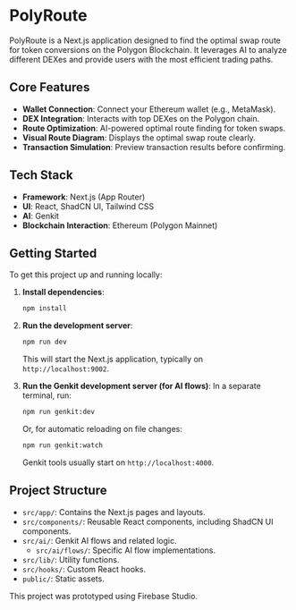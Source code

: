 # PolyRoute

PolyRoute is a Next.js application designed to find the optimal swap route for token conversions on the Polygon Blockchain. It leverages AI to analyze different DEXes and provide users with the most efficient trading paths.

## Core Features

- **Wallet Connection**: Connect your Ethereum wallet (e.g., MetaMask).
- **DEX Integration**: Interacts with top DEXes on the Polygon chain.
- **Route Optimization**: AI-powered optimal route finding for token swaps.
- **Visual Route Diagram**: Displays the optimal swap route clearly.
- **Transaction Simulation**: Preview transaction results before confirming.

## Tech Stack

- **Framework**: Next.js (App Router)
- **UI**: React, ShadCN UI, Tailwind CSS
- **AI**: Genkit
- **Blockchain Interaction**: Ethereum (Polygon Mainnet)

## Getting Started

To get this project up and running locally:

1.  **Install dependencies**:
    ```bash
    npm install
    ```
2.  **Run the development server**:
    ```bash
    npm run dev
    ```
    This will start the Next.js application, typically on `http://localhost:9002`.

3.  **Run the Genkit development server (for AI flows)**:
    In a separate terminal, run:
    ```bash
    npm run genkit:dev
    ```
    Or, for automatic reloading on file changes:
    ```bash
    npm run genkit:watch
    ```
    Genkit tools usually start on `http://localhost:4000`.

## Project Structure

- `src/app/`: Contains the Next.js pages and layouts.
- `src/components/`: Reusable React components, including ShadCN UI components.
- `src/ai/`: Genkit AI flows and related logic.
  - `src/ai/flows/`: Specific AI flow implementations.
- `src/lib/`: Utility functions.
- `src/hooks/`: Custom React hooks.
- `public/`: Static assets.

This project was prototyped using Firebase Studio.

